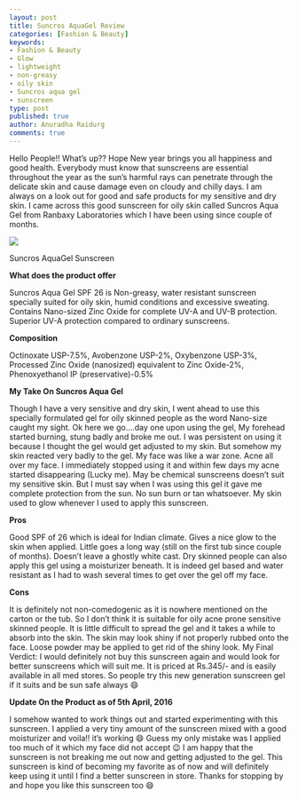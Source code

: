 ```yaml
---
layout: post
title: Suncros AquaGel Review
categories: [Fashion & Beauty]
keywords:
- Fashion & Beauty
- Glow
- lightweight
- non-greasy
- oily skin
- Suncros aqua gel
- sunscreen
type: post
published: true
author: Anuradha Raidurg
comments: true
---
```

Hello People!! What’s up??
Hope New year brings you all happiness and good health. Everybody must know that sunscreens are essential throughout the year as the sun’s harmful rays can penetrate through the delicate skin and cause damage even on cloudy and chilly days. I am always on a look out for good and safe products for my sensitive and dry skin. I came across this good sunscreen for oily skin called Suncros Aqua Gel from Ranbaxy Laboratories which I have been using since couple of months.

<!--more-->
<img src="/assets/Suncros-Aquagel.jpg" />

Suncros AquaGel Sunscreen

**What does the product offer**

Suncros Aqua Gel SPF 26 is Non-greasy, water resistant sunscreen specially suited for oily skin, humid conditions and excessive sweating. Contains Nano-sized Zinc Oxide for complete UV-A and UV-B protection. Superior UV-A protection compared to ordinary sunscreens.

**Composition**

Octinoxate USP-7.5%, Avobenzone USP-2%, Oxybenzone USP-3%, Processed Zinc Oxide (nanosized) equivalent to Zinc Oxide-2%, Phenoxyethanol IP (preservative)-0.5%

**My Take On Suncros Aqua Gel**

Though I have a very sensitive and dry skin, I went ahead to use this specially formulated gel for oily skinned people as the word Nano-size caught my sight. Ok here we go….day one upon using the gel, My forehead started burning, stung badly and broke me out. I was persistent on using it because I thought the gel would get adjusted to my skin. But somehow my skin reacted very badly to the gel. My face was like a war zone. Acne all over my face. I immediately stopped using it and within few days my acne started disappearing (Lucky me). May be chemical sunscreens doesn’t suit my sensitive skin. But I must say when I was using this gel it gave me complete protection from the sun. No sun burn or tan whatsoever. My skin used to glow whenever I used to apply this sunscreen.

**Pros**

Good SPF of 26 which is ideal for Indian climate.
Gives a nice glow to the skin when applied.
Little goes a long way (still on the first tub since couple of months).
Doesn’t leave a ghostly white cast.
Dry skinned people can also apply this gel using a moisturizer beneath.
It is indeed gel based and water resistant as I had to wash several times to get over the gel off my face.

**Cons**

It is definitely not non-comedogenic as it is nowhere mentioned on the carton or the tub. So I don’t think it is suitable for oily acne prone sensitive skinned people.
It is little difficult to spread the gel and it takes a while to absorb into the skin.
The skin may look shiny if not properly rubbed onto the face. Loose powder may be applied to get rid of the shiny look.
My Final Verdict:
I would definitely not buy this sunscreen again and would look for better sunscreens which will suit me. It is priced at Rs.345/- and is easily available in all med stores. So people try this new generation sunscreen gel if it suits and be sun safe always :smile:

**Update On the Product as of 5th April, 2016**

I somehow wanted to work things out and started experimenting with this sunscreen. I applied a very tiny amount of the sunscreen mixed with a good moisturizer and voila!! it&#8217;s working :smile: Guess my only mistake was I applied too much of it which my face did not accept :wink: I am happy that the sunscreen is not breaking me out now and getting adjusted to the gel. This sunscreen is kind of becoming my favorite as of now and will definitely keep using it until I find a better sunscreen in store. Thanks for stopping by and hope you like this sunscreen too :smile:
